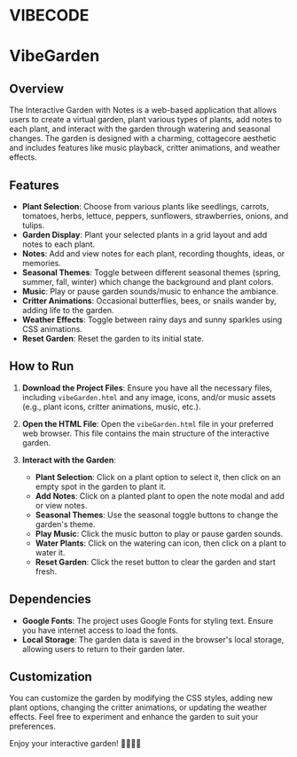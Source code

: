 # VIBECODE

# VibeGarden

## Overview
The Interactive Garden with Notes is a web-based application that allows users to create a virtual garden, plant various types of plants, add notes to each plant, and interact with the garden through watering and seasonal changes. The garden is designed with a charming, cottagecore aesthetic and includes features like music playback, critter animations, and weather effects.

## Features
- **Plant Selection**: Choose from various plants like seedlings, carrots, tomatoes, herbs, lettuce, peppers, sunflowers, strawberries, onions, and tulips.
- **Garden Display**: Plant your selected plants in a grid layout and add notes to each plant.
- **Notes**: Add and view notes for each plant, recording thoughts, ideas, or memories.
- **Seasonal Themes**: Toggle between different seasonal themes (spring, summer, fall, winter) which change the background and plant colors.
- **Music**: Play or pause garden sounds/music to enhance the ambiance.
- **Critter Animations**: Occasional butterflies, bees, or snails wander by, adding life to the garden.
- **Weather Effects**: Toggle between rainy days and sunny sparkles using CSS animations.
- **Reset Garden**: Reset the garden to its initial state.

## How to Run
1. **Download the Project Files**: Ensure you have all the necessary files, including `vibeGarden.html` and any image, icons, and/or music assets (e.g., plant icons, critter animations, music, etc.).

2. **Open the HTML File**: Open the `vibeGarden.html` file in your preferred web browser. This file contains the main structure of the interactive garden.

3. **Interact with the Garden**:
   - **Plant Selection**: Click on a plant option to select it, then click on an empty spot in the garden to plant it.
   - **Add Notes**: Click on a planted plant to open the note modal and add or view notes.
   - **Seasonal Themes**: Use the seasonal toggle buttons to change the garden's theme.
   - **Play Music**: Click the music button to play or pause garden sounds.
   - **Water Plants**: Click on the watering can icon, then click on a plant to water it.
   - **Reset Garden**: Click the reset button to clear the garden and start fresh.

## Dependencies
- **Google Fonts**: The project uses Google Fonts for styling text. Ensure you have internet access to load the fonts.
- **Local Storage**: The garden data is saved in the browser's local storage, allowing users to return to their garden later.

## Customization
You can customize the garden by modifying the CSS styles, adding new plant options, changing the critter animations, or updating the weather effects. Feel free to experiment and enhance the garden to suit your preferences.

Enjoy your interactive garden! 🌼🦋🐝🐌

